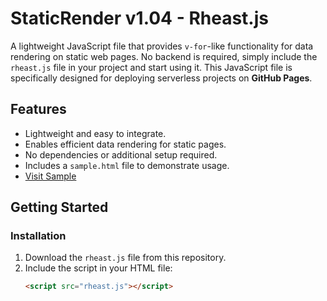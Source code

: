 # StaticRender v1.04 - Rheast.js

A lightweight JavaScript file that provides `v-for`-like functionality for data rendering on static web pages. No backend is required, simply include the `rheast.js` file in your project and start using it. This JavaScript file is specifically designed for deploying serverless projects on **GitHub Pages**.

## Features
- Lightweight and easy to integrate.
- Enables efficient data rendering for static pages.
- No dependencies or additional setup required.
- Includes a `sample.html` file to demonstrate usage.
- [Visit Sample](https://rheast.com/js/sample.html)

## Getting Started

### Installation
1. Download the `rheast.js` file from this repository.
2. Include the script in your HTML file:
   ```html
   <script src="rheast.js"></script>
